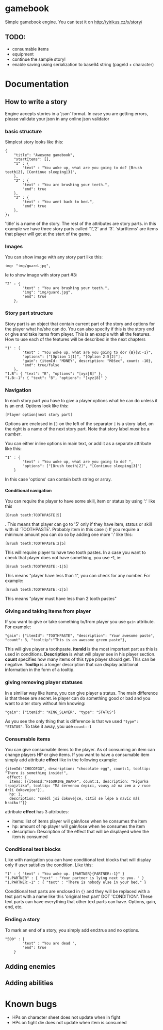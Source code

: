 # gamebook
Simple gamebook engine.
You can test it on http://yirikus.cz/x/story/

## TODO:
* consumable items
* equipment
* continue the sample story!
* enable saving using serialization to base64 string (pageId + character)

# Documentation

## How to write a story
Engine accepts stories in a 'json' format. 
In case you are getting errors, please validate your json in any online json validator

### basic structure
Simplest story looks like this:
```
{
    "title": "Awesome gamebook",
    "startItems": [], 
    "1" : {
        "text" : "You woke up, what are you going to do? [Brush teeth|2], [Continue sleeping|3]",
    },
    "2" : {
        "text" : "You are brushing your teeth.",
        "end": true
    },
    "3" : {
        "text" : "You went back to bed.",
        "end": true
    },
};
```
'title' is a name of the story.
The rest of the attributes are story parts. in this example we have three story parts called '1','2' and '3'. 
'startItems' are items that player will get at the start of the game.

### Images
You can show image with any story part like this:
```
img: "img/guard.jpg",
```
Ie to show image with story part #3:
```
"2" : {
        "text" : "You are brushing your teeth.",
        "img": "img/guard.jpg",
        "end": true
    },
```

### Story part structure
Story part is an object that contain current part of the story and options for the player what he/she can do. 
You can also specify if this is the story end or give and take items from player.
This is an exaple with all the features. How to use each of the features will be described in the next chapters
```
"1" : {
        "text" : "You woke up, what are you going to do? {B}{B:-1}",
        "options": ["[Option 1|1]", "[Option 2:5|2]"],
        "gain": {itemId: "MONEY", description: "Měšec", count: -10},
        "end": true/false
    },
"1.B": { "text": "B", "options": "[xyz|8]" },
"1.B:-1": { "text": "B", "options": "[xyz|8]" }
```

### Navigation
In each story part you have to give a player options what he can do unless it is an end. Options look like this: 
```
[Player option|next story part]
```
Options are enclosed in `[]` on the left of the separator `|` is a story label, on the right is a name of the
 next story part. Note that story label *must* be a *number*. 

You can either inline options in main text, or add it as a separate attribute like this:
```
"1" : {
        "text" : "You woke up, what are you going to do? ",
        "options": ["[Brush teeth|2]", "[Continue sleeping|3]"]
    }
```
In this case 'options' can contain both string or array.

#### Conditional navigation
You can require the player to have some skill, item or status by using ':' like this 
```
[Brush teeth:TOOTHPASTE|5]
```
. This means that player can go to '5' only if they have item, status or skill with id 'TOOTHPASTE'. Probably item in this case :)
If you require a minimum amount you can do so by adding one more ':' like this:
```
[Brush teeth:TOOTHPASTE:2|5]
```
This will require player to have two tooth pastes. 
In a case you want to check that player does not have something, you use -1, ie:
```
[Brush teeth:TOOTHPASTE:-1|5]
```
This means "player have less than 1", you can check for any number. For example:
```
[Brush teeth:TOOTHPASTE:-2|5]
```
This means "player must have less than 2 tooth pastes"

### Giving and taking items from player
If you want to give or take something to/from player you use `gain` attribute. For example:
```
"gain": {"itemId": "TOOTHPASTE", "description": "Your awesome paste", "count": 3, "tooltip":"This is an awesome green paste"},
```
This will give player a toothpaste. **itemId** is the most important part as this is used in conditions. **Description** is what will player see in his player section. **count** specifies how many items of this type player should get. This can be negative. **Tooltip** is a longer description that can display additional information in the form of a tooltip.

### giving removing player statuses
In a similiar way like items, you can give player a status. The main difference is that these are secret. ie player can do something good or bad and you want to alter story without him knowing:
```
"gain": {"itemId": "KING_SLAYER", "type": "STATUS"}
```
As you see the only thing that is difference is that we used `"type": "STATUS"`.
To take it away, you use `count:-1`

### Consumable items
You can give consumable items to the player. As of consuming an item can change players HP or give items. If you want to have a consumable item simply add attribute **effect** like in the following example:
```
{itemId:"CHOCOEGG", description: "chocolate egg", count:1, tooltip: "There is something inside!",
 effect: {
  items: [{itemId:"FIGURINE_DWARF", count:1, description: "Figurka trpajzlika", tooltip: "Má červenou čepici, vousy až na zem a v ruce drží čokovejce"}],
  hp: 1,
  description: "snědl jsi čokovejce, cítíš se lépe a navíc máš hračku!"}}
```
attribute **effect** has 3 attributes:
* items: list of items player will gain/lose when he consumes the item
* hp: amount of hp player will gain/lose when he consumes the item
* description: Description of the effect that will be displayed when the item is consumed

### Conditional text blocks
Like with navigation you can have conditional text blocks that will display only if user satisfies the condition. Like this:
```
"1" : { "text" : "You woke up. {PARTNER}{PARTNER:-1}" }
"1.PARTNER" : { "text" : "Your partner is lying next to you. " }
"1.PARTNER:-1" : { "text" : "There is nobody else in your bed." }
```
Conditional text parts are enclosed in `{}` and they will be replaced with a text part with a name like this 'original text part' DOT 'CONDITION'. These text parts can have everything that other text parts can have. Options, gain, end, etc.

### Ending a story
To mark an end of a story, you simply add end:true and no options.
```
"500" : {
        "text" : "You are dead ",
        "end": true
    }
```

## Adding enemies
## Adding abilities

# Known bugs
* HPs on character sheet does not update when in fight
* HPs on fight div does not update when item is consumed 